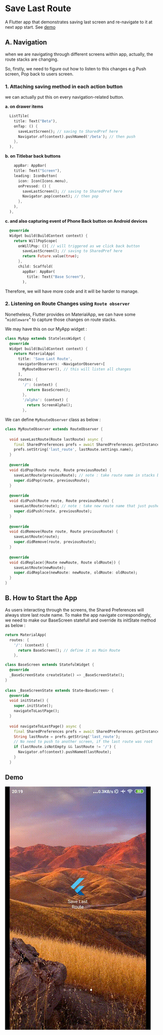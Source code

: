# Save Last Route

A Flutter app that demonstrates saving last screen and re-navigate to it at 
next app start. See [demo](#demo)

## A. Navigation

when we are navigating through different screens within app, actually, the route stacks are changing.

So, firstly, we need to figure out how to listen to this changes e.g Push screen, Pop back to users screen.


### 1. Attaching saving method in each action button 

we can actually put this on every navigation-related button.

**a. on drawer items**
``` dart
  ListTile(
    title: Text("Beta"),
    onTap: () {
      saveLastScreen(); // saving to SharedPref here
      Navigator.of(context).pushNamed('/beta'); // then push
    },
  ),

```

**b. on Titlebar back buttons**
``` dart
	appBar: AppBar(
    title: Text("Screen"),
    leading: IconButton(
      icon: Icon(Icons.menu),
      onPressed: () {
        saveLastScreen(); // saving to SharedPref here
        Navigator.pop(context); // then pop
      },
    ),
  ),
```

**c. and also capturing event of Phone Back button on Android devices**
``` dart
  @override
  Widget build(BuildContext context) {
    return WillPopScope(
      onWillPop: (){ // will triggered as we click back button
        saveLastScreen(); // saving to SharedPref here
        return Future.value(true);
      },
      child: Scaffold(
        appBar: AppBar(
          title: Text("Base Screen"),
        ),
```

Therefore, we will have more code and it will be harder to manage.


### 2. Listening on Route Changes using `Route observer`

Nonetheless, Flutter provides on MaterialApp, we can have some "`middleware`" to capture those changes on route stacks.

We may have this on our MyApp widget :

``` dart
class MyApp extends StatelessWidget {
  @override
  Widget build(BuildContext context) {
    return MaterialApp(
      title: 'Save Last Route',
      navigatorObservers: <NavigatorObserver>[
        MyRouteObserver(), // this will listen all changes
      ],
      routes: {
        '/': (context) {
          return BaseScreen();
        },
        '/alpha': (context) {
          return ScreenAlpha();
        },
```

We can define `MyRouteObserver` class as below :

``` dart
class MyRouteObserver extends RouteObserver {

  void saveLastRoute(Route lastRoute) async {
    final SharedPreferences prefs = await SharedPreferences.getInstance();
    prefs.setString('last_route', lastRoute.settings.name);
  }

  @override
  void didPop(Route route, Route previousRoute) {
    saveLastRoute(previousRoute); // note : take route name in stacks below
    super.didPop(route, previousRoute);
  }

  @override
  void didPush(Route route, Route previousRoute) {
    saveLastRoute(route); // note : take new route name that just pushed
    super.didPush(route, previousRoute);
  }

  @override
  void didRemove(Route route, Route previousRoute) {
    saveLastRoute(route);
    super.didRemove(route, previousRoute);
  }

  @override
  void didReplace({Route newRoute, Route oldRoute}) {
    saveLastRoute(newRoute);
    super.didReplace(newRoute: newRoute, oldRoute: oldRoute);
  }
}
```



## B. How to Start the App

As users interacting through the screens, the Shared Preferences will always store last route name. To make the app navigate correspondingly, we need to make our BaseScreen statefull and override its initState method as below :

``` dart
return MaterialApp(
  routes: {
    '/': (context) {
      return BaseScreen(); // define it as Main Route
    },
```

``` dart
class BaseScreen extends StatefulWidget {
  @override
  _BaseScreenState createState() => _BaseScreenState();
}

class _BaseScreenState extends State<BaseScreen> {
  @override
  void initState() {
    super.initState();
    navigateToLastPage();
  }

  void navigateToLastPage() async {
    final SharedPreferences prefs = await SharedPreferences.getInstance();
    String lastRoute = prefs.getString('last_route');
    // No need to push to another screen, if the last route was root
    if (lastRoute.isNotEmpty && lastRoute != '/') {
      Navigator.of(context).pushNamed(lastRoute);
    }
  }

```


## Demo
![Demo](demo.gif)
